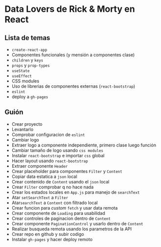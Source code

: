 # Data Lovers de Rick & Morty en React

## Lista de temas

- `create-react-app`
- Componentes funcionales (y mensión a componentes clase)
- `children` y `keys`
- `props` y `prop-types`
- `useState`
- `useEffect`
- CSS modules
- Uso de librerias de componentes externas (`react-bootstrap`)
- `eslint`
- deploy a `gh-pages`

## Guión

- Crear proyecto
- Levantarlo
- Comprobar configuracion de `eslint`
- Cambiar logo
- Extraer logo a componente independiente, primero clase luego función
- Cambiar tamaño de logo usando `css modules`
- Instalar `react-bootstrap` e importar `css` global
- Hacer layout usando `react-bootstrap`
- Extraer componente `Header`
- Crear placeholder para componentes `Filter` y `Content`
- Copiar data estatica a `json` local
- Crear contenido de `Content` usando el `json` local
- Crear `Filter` comprobar q no hace nada
- Crear los estados locales en `App.js` para manejo de `searchText`
- Atar `setSearchText` a `Filter`
- Atar`searchText` a `Content` con filtrado local
- Crear funcion para _custom_ `fetch` y usar data remota
- Crear componente de `Loading` para usabilidad
- Crear controles de paginacion dentro de `Content`
- Crear componente `PaginationControl` y usarlo dentro de `Content`
- Realizar busqueda remota usando los parametros de la API
- Crear repo en github y subir codigo
- Instalar `gh-pages` y hacer deploy remoto
  